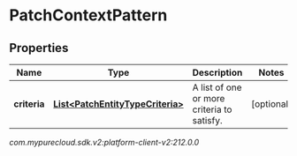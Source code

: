 # PatchContextPattern


## Properties

| Name | Type | Description | Notes |
| ------------ | ------------- | ------------- | ------------- |
| **criteria** | [**List&lt;PatchEntityTypeCriteria&gt;**](PatchEntityTypeCriteria) | A list of one or more criteria to satisfy. |  [optional] |




_com.mypurecloud.sdk.v2:platform-client-v2:212.0.0_
